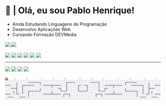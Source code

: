 # 🖖 | Olá, eu sou Pablo Henrique!

- Ainda Estudando Linguagens de Programação
- Desenvolvo Aplicações Web
- Cursando Formação DEVMedia
<div>
<a href="https://github.com/yPabloHenrique/github-readme-stats">
  <img height=140 align="center" src="https://github-readme-stats.vercel.app/api?username=yPabloHenrique&theme=radical&rank_icon=github" />
</a>
<a href="https://github.com/yPabloHenrique/convoychat">
  <img height=320 align="center" src="https://github-readme-stats.vercel.app/api/top-langs?username=yPabloHenrique&layout=compact&langs_count=8&card_width=360&theme=radical" />
</a>
</div>
<div style="display: inline_block;"><br>
<img width="30px" align="center" src="https://cdn.jsdelivr.net/gh/devicons/devicon@latest/icons/html5/html5-original.svg" />
<img width="30px" align="center" src="https://cdn.jsdelivr.net/gh/devicons/devicon@latest/icons/css3/css3-original.svg" />
<img width="30px" align="center" src="https://cdn.jsdelivr.net/gh/devicons/devicon@latest/icons/javascript/javascript-original.svg" />
<img width="30px" align="center" src="https://cdn.jsdelivr.net/gh/devicons/devicon@latest/icons/python/python-original.svg" />
<img width="30px" align="center" src="https://cdn.jsdelivr.net/gh/devicons/devicon@latest/icons/vscode/vscode-original.svg" />
<img width="30px" align="center" src="https://cdn.jsdelivr.net/gh/devicons/devicon@latest/icons/github/github-original.svg" />
</div>
<hr>
<div>
  <a href="mailto:smokestudioscomercial@gmail.com"><img src="https://img.shields.io/badge/Gmail-000000?style=for-the-badge&logo=gmail&logoColor=white"></a>
  <a href="https://x.com/y_Smoke_55"><img src="https://img.shields.io/badge/Twitter-1DA1F2?style=for-the-badge&logo=twitter&logoColor=white"></a>
  <a href="https://instagram.com/ysmoke.smk"><img src="https://img.shields.io/badge/Instagram-E4405F?style=for-the-badge&logo=instagram&logoColor=white"></a>
  <a href="https://discord.com/users/963122059674800158"><img src="https://img.shields.io/badge/Discord-7289DA?style=for-the-badge&logo=discord&logoColor=white"></a>
</div>
<br>
<picture>
  <source media="(prefers-color-scheme: dark)" srcset="https://raw.githubusercontent.com/yPabloHenrique/yPabloHenrique/output/pacman-contribution-graph-dark.svg">
  <source media="(prefers-color-scheme: light)" srcset="https://raw.githubusercontent.com/yPabloHenrique/yPabloHenrique/output/pacman-contribution-graph.svg">
  <img alt="pacman contribution graph" src="https://raw.githubusercontent.com/yPabloHenrique/yPabloHenrique/output/pacman-contribution-graph.svg">
</picture>
